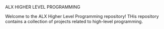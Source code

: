 ALX HIGHER LEVEL PROGRAMMING

Welcome to the ALX Higher Level Programming repository! THis repository contains a collection of projects related to high-level programming.
